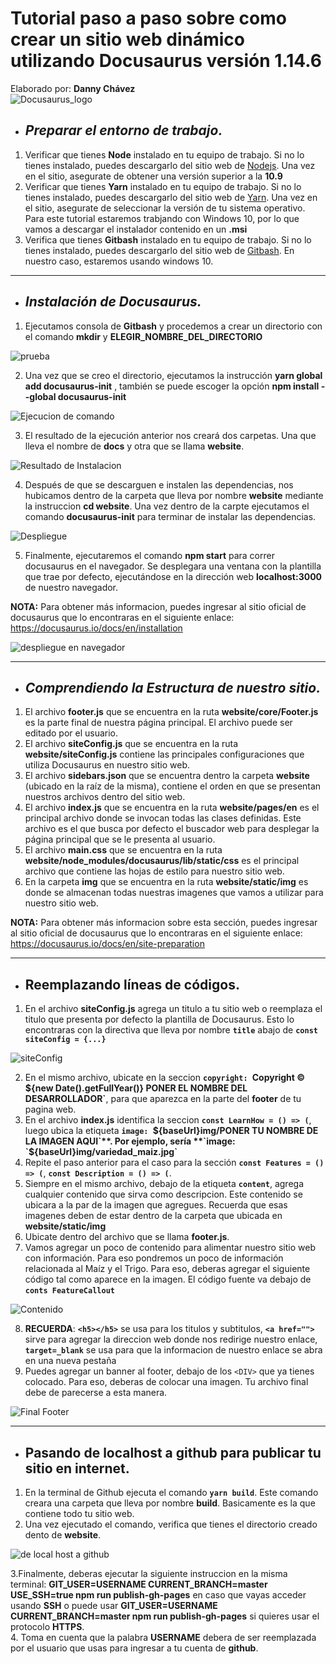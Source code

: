 
# Tutorial paso a paso sobre como crear un sitio web dinámico utilizando Docusaurus versión 1.14.6 
Elaborado por: **Danny Chávez** <br>
![Docusaurus_logo](https://docusaurus.io/img/docusaurus_keytar.svg)

*  ## _Preparar el entorno de trabajo._

1. Verificar que tienes **Node** instalado en tu equipo de trabajo. Si no lo tienes instalado, puedes descargarlo del sitio web de [Nodejs](https://nodejs.org/en/download/). Una vez en el sitio, asegurate de obtener una versión superior a la **10.9**
2. Verificar que tienes **Yarn** instalado en tu equipo de trabajo. Si no lo tienes instalado, puedes descargarlo del sitio web de [Yarn](https://classic.yarnpkg.com/en/docs/install/#windows-stable). Una vez en el sitio, asegurate de seleccionar la versión de tu sistema operativo. Para este tutorial estaremos trabjando con Windows 10, por lo que vamos a descargar el instalador contenido en un **.msi**
3. Verifica que tienes **Gitbash** instalado en tu equipo de trabajo. Si no lo tienes instalado, puedes descargarlo del sitio web de [Gitbash](https://gitforwindows.org/). En nuestro caso, estaremos usando windows 10.

***


*  ## _Instalación de Docusaurus._
1. Ejecutamos consola de **Gitbash** y procedemos a crear un directorio con el comando **mkdir** y **ELEGIR_NOMBRE_DEL_DIRECTORIO**

![prueba](https://github.com/dochavez/devcircle2020/blob/main/creacion%20de%20carpeta.jpg)

2. Una vez que se creo el directorio, ejecutamos la instrucción **yarn global add docusaurus-init** , también se puede escoger la opción **npm install --global docusaurus-init**

![Ejecucion de comando](https://github.com/dochavez/devcircle2020/blob/main/ejecucion%20de%20docusaurus.jpg)

3. El resultado de la ejecución anterior nos creará dos carpetas. Una que lleva el nombre de **docs** y otra que se llama **website**.

![Resultado de Instalacion](https://github.com/dochavez/devcircle2020/blob/main/resultado%20de%20instalacion.jpg)

4. Después de que se descarguen e instalen las dependencias, nos hubicamos dentro de la carpeta que lleva por nombre **website** mediante la instruccion **cd website**. Una vez dentro de la carpte ejecutamos el comando **docusaurus-init**  para terminar de instalar las dependencias.

![Despliegue](https://github.com/dochavez/devcircle2020/blob/main/despliegue%20de%20docusaurus.jpg)

5. Finalmente, ejecutaremos el comando **npm start** para correr docusaurus en el navegador. Se desplegara una ventana con la plantilla que trae por defecto, ejecutándose en la dirección web **localhost:3000** de nuestro navegador.

**NOTA:** Para obtener más informacion, puedes ingresar al sitio oficial de docusaurus que lo encontraras en el siguiente enlace: https://docusaurus.io/docs/en/installation

![despliegue en navegador](https://github.com/dochavez/devcircle2020/blob/main/despliegue%20en%20navegador.jpg)
***



*  ## _Comprendiendo la Estructura de nuestro sitio._

1. El archivo **footer.js** que se encuentra en la ruta **website/core/Footer.js** es la parte final de nuestra página principal. El archivo puede ser editado por el usuario.
2. El archivo **siteConfig.js** que se encuentra en la ruta **website/siteConfig.js** contiene las principales configuraciones que utiliza Docusaurus en nuestro sitio web.
3. El archivo **sidebars.json** que se encuentra dentro la carpeta **website** (ubicado en la raíz de la misma), contiene el orden en que se presentan nuestros archivos dentro del sitio web.
4. El archivo **index.js** que se encuentra en la ruta **website/pages/en** es el principal archivo donde se invocan todas las clases definidas. Este archivo es el que busca por defecto el buscador web para desplegar la página principal que se le presenta al usuario.
5. El archivo **main.css** que se encuentra en la ruta **website/node_modules/docusaurus/lib/static/css** es el principal archivo que contiene las hojas de estilo para nuestro sitio web. 
6. En la carpeta **img** que se encuentra en la ruta **website/static/img** es donde se almacenan todas nuestras imagenes que vamos a utilizar para nuestro sitio web.

**NOTA:** Para obtener más informacion sobre esta sección, puedes ingresar al sitio oficial de docusaurus que lo encontraras en el siguiente enlace: https://docusaurus.io/docs/en/site-preparation

***


*  ## Reemplazando líneas de códigos.
1. En el archivo **siteConfig.js** agrega un titulo a tu sitio web o reemplaza el titulo que presenta por defecto la plantilla de Docusaurus. Esto lo encontraras con la directiva que lleva por nombre **`title`** abajo de **`const siteConfig = {...}`**

![siteConfig](https://github.com/dochavez/devcircle2020/blob/main/sideConfig.jpg)

2. En el mismo archivo, ubicate en la seccion **`copyright: `Copyright © ${new Date().getFullYear()} PONER EL NOMBRE DEL DESARROLLADOR`**, para que aparezca en la parte del **footer** de tu pagina web.
3. En el archivo **index.js** identifica la seccion **`const LearnHow = () => (`**, luego ubica la etiqueta **`image: `${baseUrl}img/PONER TU NOMBRE DE LA IMAGEN AQUI`**. Por ejemplo, sería **`image: `${baseUrl}img/variedad_maiz.jpg`**
4. Repite el paso anterior para el caso para la sección **`const Features = () => (`**, **`const Description = () => (`**.
5. Siempre en el mismo archivo, debajo de la etiqueta **`content`**, agrega cualquier contenido que sirva como descripcion. Este contenido se ubicara a la par de la imagen que agregues. Recuerda que esas imagenes deben de estar dentro de la carpeta que ubicada en **website/static/img**
6. Ubicate dentro del archivo que se llama **footer.js**. 
7. Vamos agregar un poco de contenido para alimentar nuestro sitio web con información. Para eso pondremos un poco de información relacionada al Maíz y el Trigo. Para eso, deberas agregar el siguiente código tal como aparece en la imagen. El código fuente va debajo de **`conts FeatureCallout`**

![Contenido](https://github.com/dochavez/devcircle2020/blob/main/Contenido.jpg)

8. **RECUERDA**: **`<h5></h5>`** se usa para los titulos y subtitulos, **`<a href="">`** sirve para agregar la direccion web donde nos redirige nuestro enlace, **`target=_blank`** se usa para que la informacion de nuestro enlace se abra en una nueva pestaña
9. Puedes agregar un banner al footer, debajo de los `<DIV>` que ya tienes colocado. Para eso, deberas de colocar una imagen. Tu archivo final debe de parecerse a esta manera.

![Final Footer](https://github.com/dochavez/devcircle2020/blob/main/Final_Footer.jpg)

***
*  ## Pasando de localhost a github para publicar tu sitio en internet.
1. En la terminal de Github ejecuta el comando **`yarn build`**. Este comando creara una carpeta que lleva por nombre **build**. Basicamente es la que contiene todo tu sitio web.
2. Una vez ejecutado el comando, verifica que tienes el directorio creado dento de **website**.

![de local host a github](https://github.com/dochavez/devcircle2020/blob/main/publicacion.jpg)

3.Finalmente, deberas ejecutar la siguiente instruccion en la misma terminal: **GIT_USER=USERNAME CURRENT_BRANCH=master USE_SSH=true npm run publish-gh-pages** en caso que vayas acceder usando **SSH** o puede usar **GIT_USER=USERNAME CURRENT_BRANCH=master npm run publish-gh-pages** si quieres usar el protocolo **HTTPS**.<br>
4. Toma en cuenta que la palabra **USERNAME** debera de ser reemplazada por el usuario que usas para ingresar a tu cuenta de **github**.
